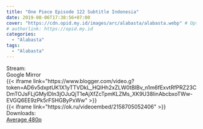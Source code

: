 ```yaml
---
title: "One Piece Episode 122 Subtitle Indonesia"
date: 2019-08-06T17:38:56+07:00
cover: "https://cdn.opid.my.id/images/arc/alabasta/alabasta.webp" # Optional, cover
# authorlink: https://opid.my.id
categories:
  - "Alabasta"
tags:
  - "Alabasta"
---
```

<div class="ui menu violet borderless inverted">
  <div class="header item active">
        Stream:
    </div>
  <a class="active item" data-tab="google">
    <i class="google drive icon"></i> Google
  </a>
  <a class="item nounderline" data-tab="mirror">
    <i class="odnoklassniki icon"></i> Mirror
  </a>
</div>
<div class="ui bottom attached tab segment active" style="border:0 !important;" data-tab="google">
  {{< iframe link="https://www.blogger.com/video.g?token=AD6v5dxptUK1X1yTTVDkL_HQlHh2xZLW0tBIBv_n1m6fExvtRfPRZ23CDmTOJsFLjGMyIDln3jOJuQjT1eAjXfZcTpmKLZMs_XK9U38linAbcbxoTWw-EVGQ6EE9zPk5rFSHGByPxWw" >}}
</div>
<div class="ui bottom attached tab segment" style="border:0 !important;" data-tab="mirror">
  {{< iframe link="https://ok.ru/videoembed/2158705052406" >}}
</div>
<div class="ui menu violet borderless inverted">
  <div class="header item active">
        Downloads:
    </div>
  <a class="item nounderline" href="https://ouo.io/1OBYZt" target="_blank" rel="dofollow"><i class="google drive icon"></i>
    Average 480p</a>
</div>